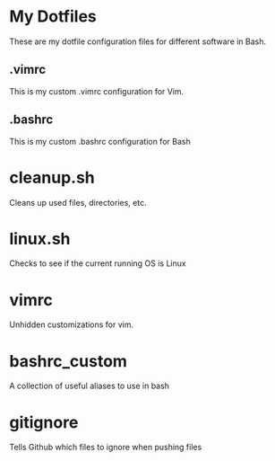 # My Dotfiles
These are my dotfile configuration files for different software in Bash.
## .vimrc
This is my custom .vimrc configuration for Vim.
## .bashrc
This is my custom .bashrc configuration for Bash
# cleanup.sh
Cleans up used files, directories, etc.
# linux.sh
Checks to see if the current running OS is Linux
# vimrc
Unhidden customizations for vim.
# bashrc_custom
A collection of useful aliases to use in bash
# gitignore
Tells Github which files to ignore when pushing files
